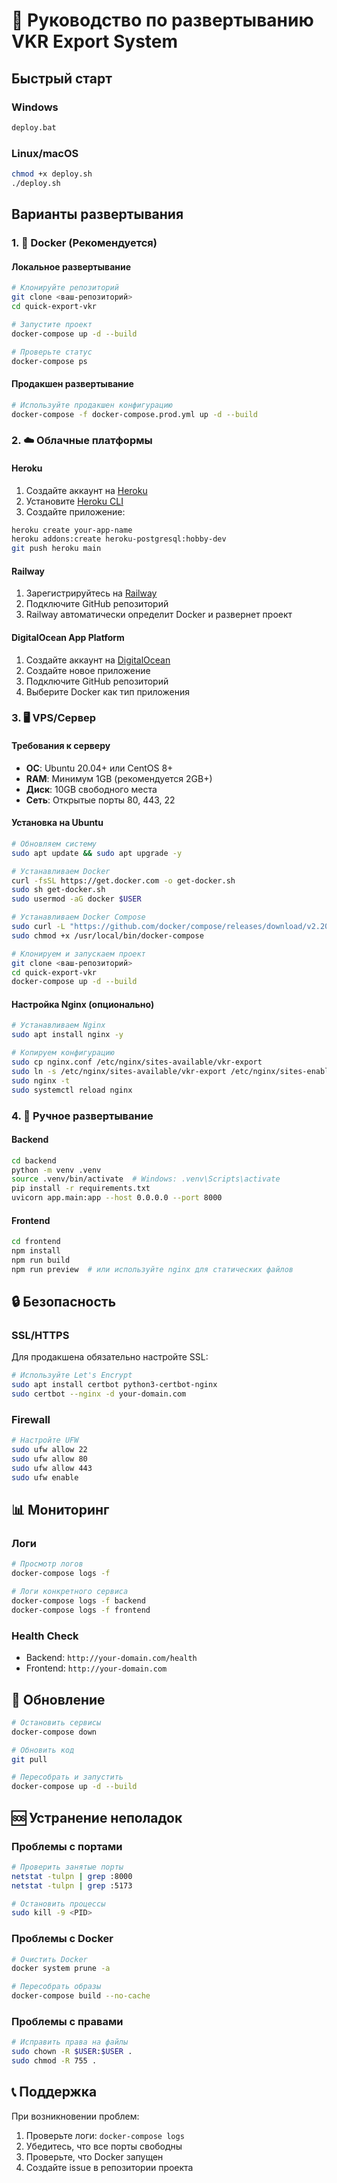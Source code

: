 # 🚀 Руководство по развертыванию VKR Export System

## Быстрый старт

### Windows
```cmd
deploy.bat
```

### Linux/macOS
```bash
chmod +x deploy.sh
./deploy.sh
```

## Варианты развертывания

### 1. 🐳 Docker (Рекомендуется)

#### Локальное развертывание
```bash
# Клонируйте репозиторий
git clone <ваш-репозиторий>
cd quick-export-vkr

# Запустите проект
docker-compose up -d --build

# Проверьте статус
docker-compose ps
```

#### Продакшен развертывание
```bash
# Используйте продакшен конфигурацию
docker-compose -f docker-compose.prod.yml up -d --build
```

### 2. ☁️ Облачные платформы

#### Heroku
1. Создайте аккаунт на [Heroku](https://heroku.com)
2. Установите [Heroku CLI](https://devcenter.heroku.com/articles/heroku-cli)
3. Создайте приложение:
```bash
heroku create your-app-name
heroku addons:create heroku-postgresql:hobby-dev
git push heroku main
```

#### Railway
1. Зарегистрируйтесь на [Railway](https://railway.app)
2. Подключите GitHub репозиторий
3. Railway автоматически определит Docker и развернет проект

#### DigitalOcean App Platform
1. Создайте аккаунт на [DigitalOcean](https://digitalocean.com)
2. Создайте новое приложение
3. Подключите GitHub репозиторий
4. Выберите Docker как тип приложения

### 3. 🖥️ VPS/Сервер

#### Требования к серверу
- **ОС**: Ubuntu 20.04+ или CentOS 8+
- **RAM**: Минимум 1GB (рекомендуется 2GB+)
- **Диск**: 10GB свободного места
- **Сеть**: Открытые порты 80, 443, 22

#### Установка на Ubuntu
```bash
# Обновляем систему
sudo apt update && sudo apt upgrade -y

# Устанавливаем Docker
curl -fsSL https://get.docker.com -o get-docker.sh
sudo sh get-docker.sh
sudo usermod -aG docker $USER

# Устанавливаем Docker Compose
sudo curl -L "https://github.com/docker/compose/releases/download/v2.20.0/docker-compose-$(uname -s)-$(uname -m)" -o /usr/local/bin/docker-compose
sudo chmod +x /usr/local/bin/docker-compose

# Клонируем и запускаем проект
git clone <ваш-репозиторий>
cd quick-export-vkr
docker-compose up -d --build
```

#### Настройка Nginx (опционально)
```bash
# Устанавливаем Nginx
sudo apt install nginx -y

# Копируем конфигурацию
sudo cp nginx.conf /etc/nginx/sites-available/vkr-export
sudo ln -s /etc/nginx/sites-available/vkr-export /etc/nginx/sites-enabled/
sudo nginx -t
sudo systemctl reload nginx
```

### 4. 🔧 Ручное развертывание

#### Backend
```bash
cd backend
python -m venv .venv
source .venv/bin/activate  # Windows: .venv\Scripts\activate
pip install -r requirements.txt
uvicorn app.main:app --host 0.0.0.0 --port 8000
```

#### Frontend
```bash
cd frontend
npm install
npm run build
npm run preview  # или используйте nginx для статических файлов
```

## 🔒 Безопасность

### SSL/HTTPS
Для продакшена обязательно настройте SSL:

```bash
# Используйте Let's Encrypt
sudo apt install certbot python3-certbot-nginx
sudo certbot --nginx -d your-domain.com
```

### Firewall
```bash
# Настройте UFW
sudo ufw allow 22
sudo ufw allow 80
sudo ufw allow 443
sudo ufw enable
```

## 📊 Мониторинг

### Логи
```bash
# Просмотр логов
docker-compose logs -f

# Логи конкретного сервиса
docker-compose logs -f backend
docker-compose logs -f frontend
```

### Health Check
- Backend: `http://your-domain.com/health`
- Frontend: `http://your-domain.com`

## 🔄 Обновление

```bash
# Остановить сервисы
docker-compose down

# Обновить код
git pull

# Пересобрать и запустить
docker-compose up -d --build
```

## 🆘 Устранение неполадок

### Проблемы с портами
```bash
# Проверить занятые порты
netstat -tulpn | grep :8000
netstat -tulpn | grep :5173

# Остановить процессы
sudo kill -9 <PID>
```

### Проблемы с Docker
```bash
# Очистить Docker
docker system prune -a

# Пересобрать образы
docker-compose build --no-cache
```

### Проблемы с правами
```bash
# Исправить права на файлы
sudo chown -R $USER:$USER .
sudo chmod -R 755 .
```

## 📞 Поддержка

При возникновении проблем:
1. Проверьте логи: `docker-compose logs`
2. Убедитесь, что все порты свободны
3. Проверьте, что Docker запущен
4. Создайте issue в репозитории проекта






